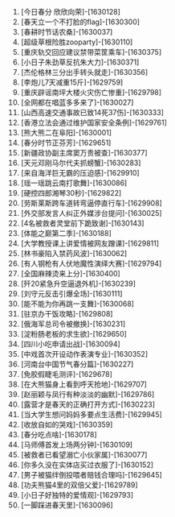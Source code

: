 
1. [今日春分 欣欣向荣]-[1630128]
1. [春天立一个不打脸的flag]-[1630300]
1. [春耕时节话农桑]-[1630037]
1. [超级草根险胜zooparty]-[1630110]
1. [重庆轨交回应建议禁带菜筐乘车]-[1630375]
1. [小日子朱劲草反抗朱大力]-[1630371]
1. [杰伦格林三分出手转头就走]-[1630356]
1. [李炮儿7天减重15斤]-[1629759]
1. [重庆辟谣南坪大楼火灾伤亡惨重]-[1629798]
1. [全网都在唱蓝多多来了]-[1630027]
1. [山西高速交通事故已致14死37伤]-[1630333]
1. [香港立法会通过维护国家安全条例]-[1629761]
1. [熊大熊二在阜阳]-[1630001]
1. [春分时节正芬芳]-[1629651]
1. [新疆政协副主席窦万贵被查]-[1630377]
1. [天元邓刚马尔代夫抓螃蟹]-[1630283]
1. [来自海洋巨无霸的压迫感]-[1629910]
1. [瑶一瑶跳云南打歌舞]-[1630086]
1. [硬控四郎湘琴30秒]-[1629822]
1. [劳斯莱斯跨车道转弯逼停直行车]-[1629908]
1. [外交部发言人纠正外媒涉台提问]-[1630025]
1. [4名被救者灵堂前下跪致谢]-[1630143]
1. [体能之巅第二季]-[1630188]
1. [大学教授课上讲爱情被网友蹭课]-[1629811]
1. [林书豪陷入禁药风波]-[1630062]
1. [有人钢枪有人伏地魔性演绎大赛]-[1629794]
1. [全国麻辣烫来上分]-[1630400]
1. [歼20紧急升空逼退外机]-[1630239]
1. [刘守元反击引爆全场]-[1630111]
1. [能不能为你再跳一支舞]-[1630068]
1. [驻京办干饭攻略]-[1629808]
1. [俄海军总司令被撤换]-[1630231]
1. [淀粉肠老板的求生欲]-[1629650]
1. [四川小吃申请出战]-[1630094]
1. [中戏首次开设动作表演专业]-[1630352]
1. [河南台中国节气春分篇]-[1630227]
1. [免胶假睫毛测评]-[1629678]
1. [在大熊猫身上看到呼天抢地]-[1629707]
1. [赵丽颖与凤行有种淡淡的幽默]-[1629786]
1. [露营才是春天的正确打开方式]-[1630223]
1. [当大学生想问妈妈多要点生活费]-[1629945]
1. [收放自如的哭戏]-[1630359]
1. [春分吃点啥]-[1630178]
1. [马师傅首发上场两分钟]-[1630109]
1. [被救者已看望溺亡小伙家属]-[1630077]
1. [你多久没在实体店买过衣服了]-[1630152]
1. [男子被猫绊倒投喂者赔钱合理吗]-[1629645]
1. [功夫熊猫4里的双倍父爱]-[1629789]
1. [小日子好独特的爱情观]-[1629793]
1. [一脚踩进春天里]-[1630096]